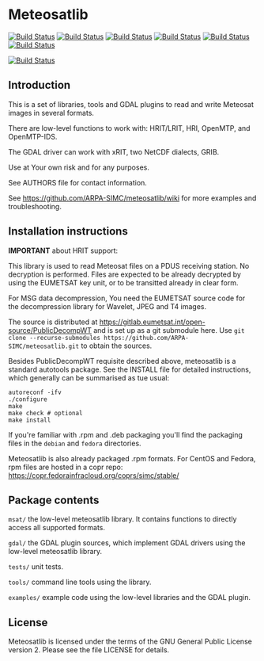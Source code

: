 Meteosatlib
===============================================================

[![Build Status](https://badges.herokuapp.com/travis/ARPA-SIMC/meteosatlib?branch=master&env=DOCKER_IMAGE=centos:7&label=centos7)](https://travis-ci.org/ARPA-SIMC/meteosatlib)
[![Build Status](https://badges.herokuapp.com/travis/ARPA-SIMC/meteosatlib?branch=master&env=DOCKER_IMAGE=centos:8&label=centos8)](https://travis-ci.org/ARPA-SIMC/meteosatlib)
[![Build Status](https://badges.herokuapp.com/travis/ARPA-SIMC/meteosatlib?branch=master&env=DOCKER_IMAGE=fedora:30&label=fedora30)](https://travis-ci.org/ARPA-SIMC/meteosatlib)
[![Build Status](https://badges.herokuapp.com/travis/ARPA-SIMC/meteosatlib?branch=master&env=DOCKER_IMAGE=fedora:31&label=fedora31)](https://travis-ci.org/ARPA-SIMC/meteosatlib)
[![Build Status](https://badges.herokuapp.com/travis/ARPA-SIMC/meteosatlib?branch=master&env=DOCKER_IMAGE=fedora:32&label=fedora32)](https://travis-ci.org/ARPA-SIMC/meteosatlib)
[![Build Status](https://badges.herokuapp.com/travis/ARPA-SIMC/meteosatlib?branch=master&env=DOCKER_IMAGE=fedora:rawhide&label=fedorarawhide)](https://travis-ci.org/ARPA-SIMC/meteosatlib)

[![Build Status](https://copr.fedorainfracloud.org/coprs/simc/stable/package/meteosatlib/status_image/last_build.png)](https://copr.fedorainfracloud.org/coprs/simc/stable/package/meteosatlib/)


Introduction
------------

This is a set of libraries, tools and GDAL plugins to read and write Meteosat
images in several formats.

There are low-level functions to work with: HRIT/LRIT, HRI, OpenMTP, and
OpenMTP-IDS.

The GDAL driver can work with xRIT, two NetCDF dialects, GRIB.

Use at Your own risk and for any purposes.

See AUTHORS file for contact information.

See https://github.com/ARPA-SIMC/meteosatlib/wiki for more examples and
troubleshooting.

Installation instructions
-------------------------

**IMPORTANT** about HRIT support:

  This library is used to read Meteosat files on a PDUS receiving station. No
  decryption is performed. Files are expected to be already decrypted by using
  the EUMETSAT key unit, or to be transitted already in clear form.
  
  For MSG data decompression, You need the EUMETSAT source code for the
  decompression library for Wavelet, JPEG and T4 images.
  
  The source is distributed at https://gitlab.eumetsat.int/open-source/PublicDecompWT
  and is set up as a git submodule here. Use `git clone --recurse-submodules
  https://github.com/ARPA-SIMC/meteosatlib.git` to obtain the sources.

Besides PublicDecompWT requisite described above, meteosatlib
is a standard autotools package. See the INSTALL file for detailed
instructions, which generally can be summarised as tue usual:

    autoreconf -ifv
    ./configure
    make
    make check # optional
    make install

If you're familiar with .rpm and .deb packaging you'll find the packaging 
files in the `debian` and `fedora` directories.

Meteosatlib is also already packaged .rpm formats.
For CentOS and Fedora, rpm files are hosted in a copr repo:
https://copr.fedorainfracloud.org/coprs/simc/stable/


Package contents
----------------

`msat/`        the low-level meteosatlib library. It contains functions to
             directly access all supported formats.

`gdal/`        the GDAL plugin sources, which implement GDAL drivers using the
             low-level meteosatlib library.

`tests/`       unit tests.

`tools/`       command line tools using the library.

`examples/`    example code using the low-level libraries and the GDAL plugin.


License
-------

Meteosatlib is licensed under the terms of the GNU General Public License version
2.  Please see the file LICENSE for details.
